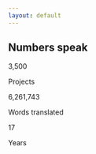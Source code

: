 ```yaml
---
layout: default
---
```

<!-- ======= Counts Section ======= -->
<section id="counts" class="counts">
<div class="container">

<div class="section-title">
  <h2>Numbers speak</h2>
</div>


<div class="row">

  <div class="col-lg-4 col-6">
    <div class="count-box">
      <i class="icofont-document-folder"></i>
      <span data-toggle="counter-up">3,500</span>
      <p>Projects</p>
    </div>
  </div>

  <div class="col-lg-4 col-6 mt-5 mt-lg-0">
    <div class="count-box">
      <i class="icofont-live-support"></i>
      <span data-toggle="counter-up">6,261,743</span>
      <p>Words translated</p>
    </div>
  </div>

  <div class="col-lg-4 col-6 mt-5 mt-lg-0">
    <div class="count-box">
      <i class="icofont-users-alt-5"></i>
      <span data-toggle="counter-up">17</span>
      <p>Years</p>
    </div>
  </div>
</div>
</div>
</section><!-- End Counts Section -->